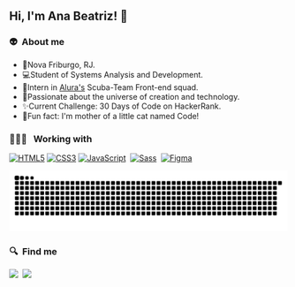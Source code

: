 ## Hi, I'm Ana Beatriz! 👋


### 👽 &nbsp;About me

- 📍Nova Friburgo, RJ.
- 💻Student of Systems Analysis and Development.
- 🤿Intern in [Alura's](https://www.alura.com.br/) Scuba-Team Front-end squad.
- 🎨Passionate about the universe of creation and technology.
- ✨Current Challenge: 30 Days of Code on HackerRank.
- 🐾Fun fact: I'm mother of a little cat named Code!


### 👩🏽‍💻 &nbsp; Working with
 <a href="https://www.w3schools.com/html/default.asp" title="HTML5"><img src="https://github.com/get-icon/geticon/raw/master/icons/html-5.svg" alt="HTML5" width="40px" height="40px"></a>
 <a href="https://www.w3schools.com/css/default.asp" title="CSS3"><img src="https://github.com/get-icon/geticon/raw/master/icons/css-3.svg" alt="CSS3" width="40px" height="40px"></a>
 <a href="https://developer.mozilla.org/en-US/docs/Web/JavaScript" title="JavaScript"><img src="https://github.com/get-icon/geticon/raw/master/icons/javascript.svg"  alt="JavaScript" width="40px" height="40px"></a>&nbsp;
<a href="https://sass-lang.com/" title="Sass"><img height="32" src="https://github.com/tomchen/stack-icons/blob/master/logos/sass.svg" alt="Sass"/></a>&nbsp;
<a href="https://www.figma.com/" title="Figma"><img height="32" src="https://cdn.worldvectorlogo.com/logos/figma-1.svg" alt="Figma"/></a>

  ![Snake animation](https://github.com/beatrizmouradev/beatrizmouradev/blob/output/github-contribution-grid-snake.svg)

### 🔍&nbsp; Find me

 <a href="mailto:beatrizmouradev@gmal.com?subject=Olá%20Beatriz%20Moura"><img src="https://img.shields.io/badge/gmail-%23D14836.svg?&style=for-the-badge&logo=gmail&logoColor=white"/></a>&nbsp;
  <a href="https://www.linkedin.com/in/beatrizmouradev/"><img src="https://img.shields.io/badge/linkedin-%230077B5.svg?&style=for-the-badge&logo=linkedin&logoColor=white" /></a>&nbsp;&nbsp;&nbsp;&nbsp;





